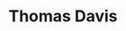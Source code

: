 ---
title: "Thomas Davis"
url: /bristol/thomas-davis-gloucester-road-north/
shop: funeral directors
---